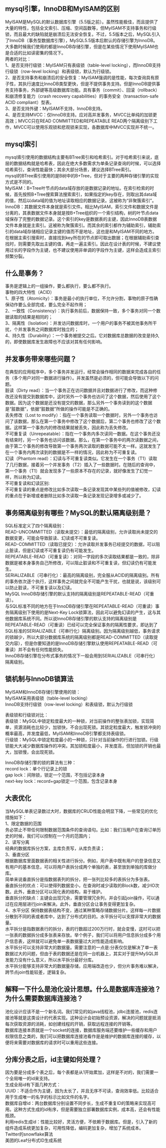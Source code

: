 ## mysql引擎，InnoDB和MyISAM的区别
MyISAM是MySQL的默认数据库引擎（5.5版之前）。虽然性能极佳，而且提供了大量的特性，包括全文索引、压缩、空间函数等，但MyISAM不支持事务和行级锁，而且最大的缺陷就是崩溃后无法安全恢复。不过，5.5版本之后，MySQL引入了InnoDB（事务型数据库引擎），MySQL5.5版本后默认的存储引擎为InnoDB。  
大多数时候我们使用的都是InnoDB存储引擎，但是在某些情况下使用MyISAM也是合适的比如读密集的情况下。  
两者的对比：  
1、是否支持行级锁：MyISAM只有表级锁（table-level locking），而InnoDB支持行级锁（row-level locking）和表级锁，默认为行级锁。  
2、是否支持事务和崩溃后的安全恢复：MyISAM强调的是性能，每次查询具有原子性，其执行速度比InnoDB类型更快，但是不提供事务支持。但是InnoDB提供事务支持事务，外部键等高级数据库功能。具有事务（commit）、回滚（rollback）和崩溃修复能力（crash recovery capabilities）的事务安全（transaction-safe ACID compliant）型表。  
3、是否支持外键：MyISAM不支持，InnoDB支持。  
4、是否支持MVCC：仅InnoDB支持。应对高并发事务，MVCC比单纯的加锁更高效；MVCC只在READ COMMITTED和REPEATABLE READ两个隔离级别下工作，MVCC可以使用乐观锁和悲观锁来实现，各数据库中MVCC实现并不统一。  

## mysql索引
mysql索引使用的数据结构主要有BTree索引和哈希索引。对于哈希索引来说，底层的数据结构就是哈希表，因此在绝大多数需求为单条记录查询的时候，可以选择哈希索引，查询性能最快；其余大部分场景，建议选择BTree索引。  
mysql的BTree索引使用的是B树中的B+Tree，但对于主要的两种存储引擎的实现方式是不同的。  
MyISAM：B+Tree叶节点的data域存放的是数据记录的地址。在索引检索的时候，首先按照B+Tree搜索算法搜索索引，如果指定的key存在，则取出其data域的值，然后以data域的值为地址读取相应的数据记录。这被称为“非聚簇索引”。  
InnoDB：其数据文件本身就是索引文件。相比MyISAM，索引文件和数据文件是分离的，其表数据文件本身就是按B+Tree组织的一个索引结构，树的叶节点data域保存了完整的数据记录。这个索引的key是数据表的主键，因此InnoDB表数据文件本身就是主索引。这被称为聚簇索引。而其余的索引都作为辅助索引，辅助索引的data域存储相应记录主键的值而不是地址，这也是和MyISAM不同的地方。在根据主索引搜索时，直接找到key所在的节点即可取出数据；在根据辅助索引查找时，则需要先取出主键的值，再走一遍主索引。因此在设计表的时候，不建议使用过长的字段作为主键，也不建议使用非单调的字段作为主键，这样会造成主索引频繁分裂。  

## 什么是事务？
事务是逻辑上的一组操作，要么都执行，要么都不执行。  
事物的四大特性（ACID）  
1、原子性（Atomicity）：事务是最小的执行单位，不允许分割，事物的原子性确保动作要么全部完成，要么完全不起作用；  
2、一致性（Consistency）：执行事务前后，数据保持一致，多个事务对同一个数据读取的结果是相同的；  
3、隔离性（Isolation）：并发访问数据库时，一个用户的事务不被其他事务所干扰，个并发事务之间数据库时独立的；  
4、持久性（Durability）：一个事务被提交之后。它对数据库总数据的改变是持久的，即使数据库发生故障也不应该对其有任何影响。  


## 并发事务带来哪些问题？
在典型的应用程序中，多个事务并发运行，经常会操作相同的数据来完成各自的任务（多个用户对同一数据进行操作）。并发虽然是必须的，但可能会导致以下的问题。  
脏读（Dirty read）：当一个事务正在访问数据并且对数据进行了修改，而这种修改还没有提交到数据库中，这时另外一个事务也访问了这个数据，然后使用了这个数据。因为这个数据是还没有提交的数据，那么另外一个事务读到的这个数据是“脏数据”，依据“脏数据”所做的操作可能是不正确的。  
丢失修改（Lost to modify）：指在一个事务读取一个数据时，另外一个事务也访问了该数据，那么在第一个事务中修改了这个数据后，第二个事务也修改了这个数据。这样第一个事务内的修改结果就被丢失，因此称为丢失修改。  
不可重复读（Unrepeatable）：指在一个事务内多次读同一数据。在这个事务还没有结束时，另一个事务也访问该数据。那么，在第一个事务中的两次读数据之间，由于第二个事务的修改导致第一个事务两次读取的数据可能不太一样。这就发生了在一个事务内两次读到的数据是不一样的情况，因此称为不可重复读。  
幻读（Phantom read）：幻读与不可重复读类似。它发生在一个事务（T1）读取了几行数据，接着另一个并发事务（T2）插入了一些数据时。在随后的查询中，第一个事务（T1）就会发现多了一些原本不存在的记录，就好像发生了幻觉一样，所以称为幻读。  
不可重复读和幻读区别:  
不可重复读的重点是修改比如多次读取一条记录发现其中某些列的值被修改，幻读的重点在于新增或者删除比如多次读取一条记录发现记录增多或减少了。  


## 事务隔离级别有哪些？MySQL的默认隔离级别是？
SQL标准定义了四个隔离级别：  
READ-UNCOMMITTED（读取未提交）：最低的隔离级别，允许读取尚未提交的数据变更，可能会导致脏读、幻读或不可重复读。  
READ-COMMITTED（读取已提交）：允许读取并发事务已经提交的数据，可以阻止脏读，但是幻读或不可重复读仍有可能发生。  
REPEATABLE-READ（可重复读）：对同一字段的多次读取结果都是一致的，除非数据是被本身事务自己所修改，可以阻止脏读和不可重复读，但幻读仍有可能发生。  
SERIALIZABLE（可串行化）：最高的隔离级别，完全服从ACID的隔离级别。所有的事务依次逐个执行，这样事务之间就完全不可能产生干扰，也就是说，该级别可以防止脏读，不可重复读以及幻读。  
MySQL InnoDB存储引擎的默认支持的隔离级别是REPEATABLE-READ（可重读）。  
与SQL标准不同的地方在于InnoDB存储引擎在REPEATABLE-READ（可重读）事务隔离级别下使用的是Next-Key Lock锁算法，因此可以避免幻读的产生，这与其他数据库系统不同。所以说InnoDB存储引擎的默认支持的隔离级别是REPEATABLE-READ（可重读）已经可以完全保证事务的隔离性要求，即达到了SQL标准的SERIALIZABLE（可串行化）隔离级别。因为隔离级别越低，事务请求的锁越少，所以大部分数据库系统的隔离级别都是READ-COMMITTED（读取提交内容），但是你要知道的是InnoDB存储引擎默认使用REPEATABLE-READ（可重读）并不会有任何性能损失。  
InnoDB存储引擎在分布式事务的情况下一般会用到SERIALIZABLE（可串行化）隔离级别。  

## 锁机制与InnoDB锁算法
MyISAM和InnoDB存储引擎使用的锁：  
MyISAM采用表级锁（table-level locking）  
InnoDB支持行级锁（row-level locking）和表级锁，默认为行级锁  

表级锁和行级锁对比：  
表级锁：MySQL中锁定粒度最大的一种锁，对当前操作的整张表加锁，实现简单，资源消耗也比较少，加锁快，不会出现死锁。其锁定粒度最大，触发锁冲突的概率最高，并发度最低，MyISAM和InnoDB引擎都支持表级锁。  
行级锁：MySQL中锁定粒度最小的一种锁，只针对当前操作的行进行加锁。行级锁能大大减少数据库操作的冲突。其加锁粒度最小，并发度高，但加锁的开销也最大，加锁慢，会出现死锁。  

InnoDB存储引擎的锁的算法有三种：  
record lock：单个行记录上的锁  
gap lock：间隙锁，锁定一个范围，不包括记录本身  
next-key lock：record+gap锁定一个范围，包含记录本身  

## 大表优化
当MySQL单表记录数过大时，数据库的CRUD性能会明显下降，一些常见的优化措施如下：  
1、限定数据的范围  
务必禁止不带任何限制数据范围条件的查询语句。比如：我们当用户在查询订单历史的时候，我们可以控制在一个月的范围内；  
2、读写分离  
经典的数据库拆分方案，主库负责写，从库负责读；  
3、垂直分区  
根据数据库里面数据表的相关性进行拆分。例如，用户表中既有用户的登录信息又有用户的基本信息，可以将用户表拆分成两个单独的表，甚至放到单独的库做分库。  
简单来说垂直拆分是指数据表列的拆分，把一张列比较多的表拆分为多张表。  
垂直拆分的优点：可以使得列数据变小，在查询时减少读取的Block数，减少IO次数。此外，垂直分区可以简化表的结构，易于维护。  
垂直拆分的缺点：主键会出现冗余，需要管理冗余列，并会引起join操作，可以通过在应用层进行join来解决。此外，垂直分区会让事务变得更加复杂。  
4、水平分区
保持数据表结构不变，通过某种策略存储数据分片。这样每一片数据分散到不同的表或者库中，达到了分布式的目的。水平拆分可以支撑非常大的数据量。  
水平拆分是指数据表行的拆分，表的行数超过200万行时，就会变慢，这时可以把一张表的数据拆分成多张表来存放。举个例子，我们可以将用户信息拆分成多个用户信息表，这样就可以避免单一表数据量过大对性能造成影响。  
水平拆分可以支持非常大的数据量。需要注意的一点是:分表仅仅是解决了单一表数据过大的问题，但由于表的数据还是在同一台机器上，其实对于提升MySQL并发能力没有什么意义，所以水平拆分最好分库。  
水平拆分能够支持非常大的数据量存储，应用端改造也少，但分片事务难以解决，跨节点join性能较差，逻辑复杂。

## 解释一下什么是池化设计思想。什么是数据库连接池？为什么需要数据库连接池？
池化设计应该不是一个新名词。我们常见的如java线程池，jdbc连接池，redis连接池等就是这类设计的代表实现。这种设计会初始预设资源，解决的问题就是抵消每次获取资源的消耗，如创建线程的开销，获取远程连接的开销等。  
数据库连接本质就是一个socket的连接，数据库服务端还要维护一些缓存和用户权限信息之类的，我们可以把数据库连接池看作是是维护的数据库连接的缓存，以便将来需要对数据库的请求时可以重用这些连接。  

## 分库分表之后，id主键如何处理？
因为要是分成多个表之后，每个表都是从1开始累加，这样是不对的，我们需要一个全局唯一的id来支持。  
生成全局id有下面几种方式：  
UUID：不适合作为主键，因为太长了，并且无序不可读，查询效率低。比较适合用于生成唯一的名字的标示比如文件的名字。  
数据库自增id：两台数据库分别设置不同步长，生成不重复ID的策略来实现高可用。这种方式生成的id有序，但是需要独立部署数据库实例，成本高，还会有性能瓶颈。  
利用redis生成id：性能比较好，灵活方便，不依赖于数据库。但是，引入了新的组件造成系统更加复杂，可用性降低，编码更加复杂，增加了系统成本。  
Twitter的snowflake算法  
美团的Leaf分布式ID生成系统  
